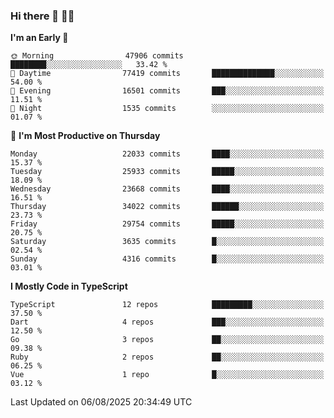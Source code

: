 ### Hi there 👋 🧑‍💻



<!--START_SECTION:waka-->
**I'm an Early 🐤** 

```text
🌞 Morning                47906 commits       ████████░░░░░░░░░░░░░░░░░   33.42 % 
🌆 Daytime                77419 commits       ██████████████░░░░░░░░░░░   54.00 % 
🌃 Evening                16501 commits       ███░░░░░░░░░░░░░░░░░░░░░░   11.51 % 
🌙 Night                  1535 commits        ░░░░░░░░░░░░░░░░░░░░░░░░░   01.07 % 
```
📅 **I'm Most Productive on Thursday** 

```text
Monday                   22033 commits       ████░░░░░░░░░░░░░░░░░░░░░   15.37 % 
Tuesday                  25933 commits       █████░░░░░░░░░░░░░░░░░░░░   18.09 % 
Wednesday                23668 commits       ████░░░░░░░░░░░░░░░░░░░░░   16.51 % 
Thursday                 34022 commits       ██████░░░░░░░░░░░░░░░░░░░   23.73 % 
Friday                   29754 commits       █████░░░░░░░░░░░░░░░░░░░░   20.75 % 
Saturday                 3635 commits        █░░░░░░░░░░░░░░░░░░░░░░░░   02.54 % 
Sunday                   4316 commits        █░░░░░░░░░░░░░░░░░░░░░░░░   03.01 % 
```


**I Mostly Code in TypeScript** 

```text
TypeScript               12 repos            █████████░░░░░░░░░░░░░░░░   37.50 % 
Dart                     4 repos             ███░░░░░░░░░░░░░░░░░░░░░░   12.50 % 
Go                       3 repos             ██░░░░░░░░░░░░░░░░░░░░░░░   09.38 % 
Ruby                     2 repos             ██░░░░░░░░░░░░░░░░░░░░░░░   06.25 % 
Vue                      1 repo              █░░░░░░░░░░░░░░░░░░░░░░░░   03.12 % 
```




 Last Updated on 06/08/2025 20:34:49 UTC
<!--END_SECTION:waka-->



